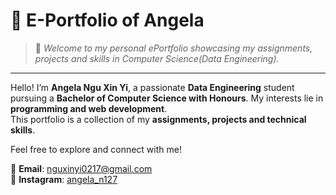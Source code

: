 # 📘 E-Portfolio of Angela 
> 🚀 *Welcome to my personal ePortfolio showcasing my assignments, projects and skills in Computer Science(Data Engineering).*

---

Hello! I’m **Angela Ngu Xin Yi**, a passionate **Data Engineering** student pursuing a **Bachelor of Computer Science with Honours**. My interests lie in **programming and web development**.  
This portfolio is a collection of my **assignments, projects and technical skills**. 

Feel free to explore and connect with me!

📧 **Email**: [nguxinyi0217@gmail.com](mailto:nguxinyi0217@gmail.com)  
📸 **Instagram**: [angela_n127](https://www.instagram.com/angela_n127/)  
